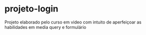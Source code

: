 # projeto-login
Projeto elaborado pelo curso em video com intuito de aperfeiçoar as habilidades em media query e formulário
